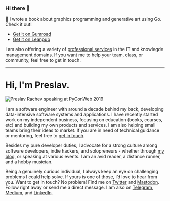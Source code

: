 ### Hi there 👋

🎉 I wrote a book about graphics programming and generative art using Go. Check it out!
- [Get it on Gumroad](https://gumroad.com/l/generative-art-in-golang)
- [Get it on Leanpub](https://leanpub.com/generative-art-in-golang)

I am also offering a variety of [professional services](https://preslav.me/services/) in the IT and knowlegde management domains. If you want me to help your team, class, or community, feel free to get in touch.

---

# Hi, I'm Preslav.

![Preslav Rachev speaking at PyConWeb 2019](https://preslav.me/img/preslav_hu752f8e7becab6a21e985cd5baa3fbb5f_71955_1320x0_resize_q75_box.jpg)

I am a software engineer with around a decade behind my back, developing data-intensive software systems and applications. I have recently started work on my independent business, focusing on education (books, courses, etc) and building my own products and services. I am also helping small teams bring their ideas to market. If you are in need of technical guidance or mentoring, feel free to [get in touch](https://tally.so/r/mOavMw).

Besides my pure developer duties, I advocate for a strong culture among software developers, indie hackers, and solopreneurs - whether through [my blog](https://preslav.me), or speaking at various events. I am an avid reader, a distance runner, and a hobby musician.

Being a genuinely curious individual, I always keep an eye on challenging problems I could help solve. If yours is one of those, I’d love to hear from you. Want to get in touch? No problem! Find me on [Twitter](https://twitter.com/preslavrachev) and <a rel="me" href="https://mastodon.social/@preslavrachev">Mastodon</a>. Follow right away or send me a direct message. I am also on [Telegram](https://t.me/preslavrachev), [Medium](https://medium.com/@preslavrachev), and [LinkedIn](https://www.linkedin.com/in/preslavrachev/).

